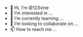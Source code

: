- 👋 Hi, I’m @123vine
- 👀 I’m interested in ...
- 🌱 I’m currently learning ...
- 💞️ I’m looking to collaborate on ...
- 📫 How to reach me ...

<!---
123vine/123vine is a ✨ special ✨ repository because its `README.md` (this file) appears on your GitHub profile.
You can click the Preview link to take a look at your changes.
--->
